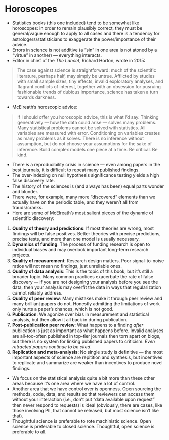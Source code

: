 Horoscopes
================

- Statistics books (this one included) tend to be somewhat like
  horoscopes: in order to remain plausibly correct, they must be
  general/vague enough to apply to all cases and there is a tendency for
  astrologers/statisticians to exaggerate the power/importance of their
  advice.
- Errors in science is not additive (a “sin” in one area is not atoned
  by a “virtue” in another) — everything interacts.
- Editor in chief of the *The Lancet*, Richard Horton, wrote in 2015:

> The case against science is straightforward: much of the scientific
> literature, perhaps half, may simply be untrue. Afflicted by studies
> with small sample sizes, tiny effects, invalid exploratory analyses,
> and flagrant conflicts of interest, together with an obsession for
> pusruing fashionable trends of dubious importance, science has taken a
> turn towards darkness.

- McElreath’s horoscopic advice:

> If I should offer you horoscopic advice, this is what I’d say.
> Thinking generatively — how the data could arise — solves many
> problems. Many statistical problems cannot be solved with statistics.
> All variables are measured with error. Conditioning on variables
> creates as many problems as it solves. There is no inference without
> assumption, but do not choose your assumptions for the sake of
> inference. Build complex models one piece at a time. Be critical. Be
> kind.

- There *is* a reproducibility crisis in science — even among papers in
  the best journals, it is difficult to repeat many published findings.
- The over-indexing on null hypothesis significance testing yields a
  high false discovery rate.
- The history of the sciences is (and always has been) equal parts
  wonder and blunder.
- There were, for example, many more “discovered” elements than we
  actually have on the periodic table, and they weren’t all from
  frauds/cranks.
- Here are some of McElreath’s most salient pieces of the dynamic of
  scientific discovery:

1.  **Quality of theory and predictions**: If most theories are wrong,
    most findings will be false positives. Better theories with precise
    predictions, precise tests, and more than one model is usually
    necessary.
2.  **Dynamics of funding**: The process of funding research is open to
    individual biases and may overlook important long-term research
    projects.
3.  **Quality of measurement**: Research design matters. Poor
    signal-to-noise ratios will not mean no findings, just unreliable
    ones.
4.  **Quality of data analysis**: This is the topic of this book, but
    it’s still a broader topic. Many common practices exacerbate the
    rate of false discovery — if you are not designing your analysis
    before you see the data, then your analysis may overfit the data in
    ways that regularization cannot reliably address.
5.  **Quality of peer review**: Many mistakes make it through peer
    review and many brilliant papers do not. Honestly admitting the
    limitations of work only hurts a paper’s chances, which is not good.
6.  **Publication**: We agonize over bias in measurement and statistical
    analysis, but then allow it all back in during publication.
7.  **Post-publication peer review**: What happens to a finding *after*
    publication is just as important as what happens before. Invalid
    analyses are all-too-often published in top-tier journals then torn
    apart on blogs, but there is no system for linking published papers
    to criticism. *Even retracted papers continue to be cited*.
8.  **Replication and meta-analysis**: No single study is definitive —
    the most important aspects of science are repitition and synthesis,
    but incentives to replicate and summarize are weaker than incentives
    to produce novel findings.

- We focus on the statistical analysis quite a bit more than these other
  areas because it’s one area where we have a lot of control.
- Another area that we have control over is openness. Open sourcing the
  methods, code, data, and results so that reviewers can access them
  without your interaction (i.e., don’t put “data available upon
  request” then never respond to requests) is ideal (obviously, there
  are cases, like those involving PII, that cannot be released, but most
  science isn’t like that).
- Thoughtful science is preferable to rote machinistic science. Open
  science is preferable to closed science. Thoughtful, open science is
  preferable to all.
